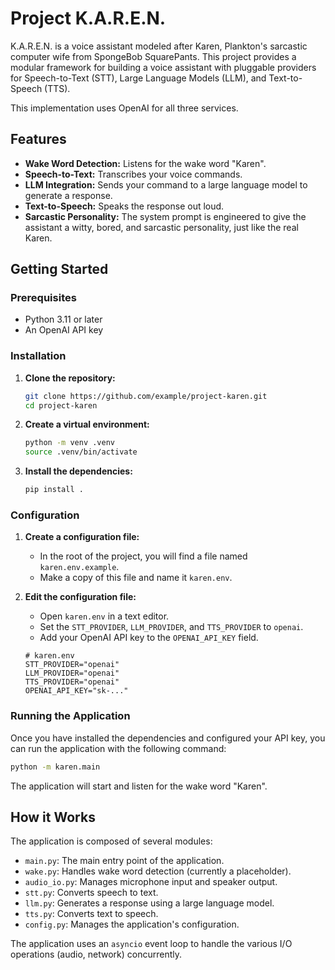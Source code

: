 # Project K.A.R.E.N.

K.A.R.E.N. is a voice assistant modeled after Karen, Plankton's sarcastic computer wife from SpongeBob SquarePants. This project provides a modular framework for building a voice assistant with pluggable providers for Speech-to-Text (STT), Large Language Models (LLM), and Text-to-Speech (TTS).

This implementation uses OpenAI for all three services.

## Features

- **Wake Word Detection:** Listens for the wake word "Karen".
- **Speech-to-Text:** Transcribes your voice commands.
- **LLM Integration:** Sends your command to a large language model to generate a response.
- **Text-to-Speech:** Speaks the response out loud.
- **Sarcastic Personality:** The system prompt is engineered to give the assistant a witty, bored, and sarcastic personality, just like the real Karen.

## Getting Started

### Prerequisites

- Python 3.11 or later
- An OpenAI API key

### Installation

1.  **Clone the repository:**
    ```bash
    git clone https://github.com/example/project-karen.git
    cd project-karen
    ```

2.  **Create a virtual environment:**
    ```bash
    python -m venv .venv
    source .venv/bin/activate
    ```

3.  **Install the dependencies:**
    ```bash
    pip install .
    ```

### Configuration

1.  **Create a configuration file:**
    -   In the root of the project, you will find a file named `karen.env.example`.
    -   Make a copy of this file and name it `karen.env`.

2.  **Edit the configuration file:**
    -   Open `karen.env` in a text editor.
    -   Set the `STT_PROVIDER`, `LLM_PROVIDER`, and `TTS_PROVIDER` to `openai`.
    -   Add your OpenAI API key to the `OPENAI_API_KEY` field.

    ```
    # karen.env
    STT_PROVIDER="openai"
    LLM_PROVIDER="openai"
    TTS_PROVIDER="openai"
    OPENAI_API_KEY="sk-..."
    ```

### Running the Application

Once you have installed the dependencies and configured your API key, you can run the application with the following command:

```bash
python -m karen.main
```

The application will start and listen for the wake word "Karen".

## How it Works

The application is composed of several modules:

-   `main.py`: The main entry point of the application.
-   `wake.py`: Handles wake word detection (currently a placeholder).
-   `audio_io.py`: Manages microphone input and speaker output.
-   `stt.py`: Converts speech to text.
-   `llm.py`: Generates a response using a large language model.
-   `tts.py`: Converts text to speech.
-   `config.py`: Manages the application's configuration.

The application uses an `asyncio` event loop to handle the various I/O operations (audio, network) concurrently.
